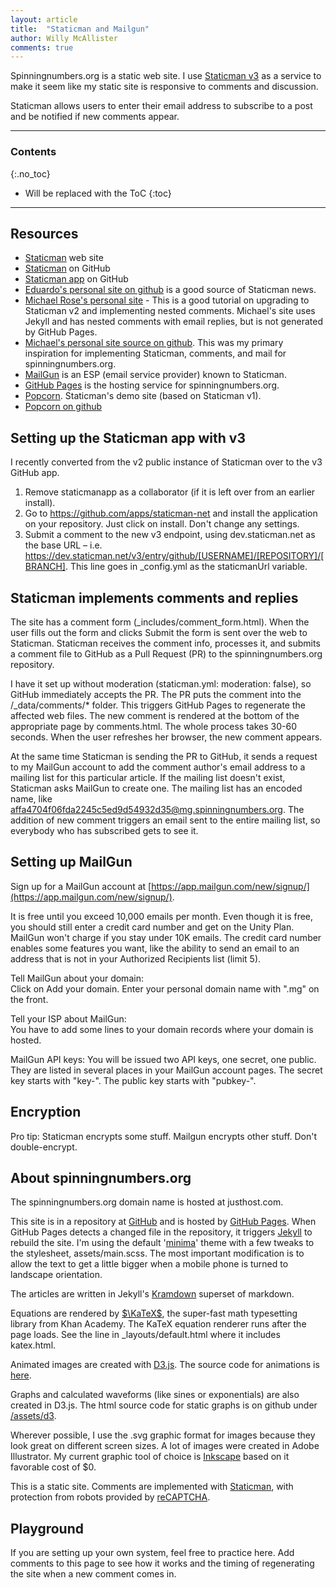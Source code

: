```yaml
---
layout: article
title:  "Staticman and Mailgun"
author: Willy McAllister
comments: true
---
```


Spinningnumbers.org is a static web site. I use [Staticman v3](https://staticman.net) as a service to make it seem like my static site is responsive to comments and discussion.

Staticman allows users to enter their email address to subscribe to a post and be notified if new comments appear. 

----

### Contents
{:.no_toc}

* Will be replaced with the ToC
{:toc}

----

## Resources

* [Staticman](https://staticman.net/) web site   
* [Staticman](https://github.com/eduardoboucas/staticman) on GitHub   
* [Staticman app](https://github.com/apps/staticman-net) on GitHub
* [Eduardo's personal site on github](https://github.com/eduardoboucas/eduardoboucas.github.io) is a good source of Staticman news.  
* [Michael Rose's personal site](https://mademistakes.com/articles/improving-jekyll-static-comments/) - This is a good tutorial on upgrading to Staticman v2 and implementing nested comments. Michael's site uses Jekyll and has nested comments with email replies, but is not generated by GitHub Pages. 
* [Michael's personal site source on github](https://github.com/mmistakes/made-mistakes-jekyll). This was my primary inspiration for implementing Staticman, comments, and mail for spinningnumbers.org.
* [MailGun](https://www.mailgun.com/) is an ESP (email service provider) known to Staticman.
* [GitHub Pages](https://pages.github.com/) is the hosting service for spinningnumbers.org.
* [Popcorn](https://popcorn.staticman.net/). Staticman's demo site (based on Staticman v1).    
* [Popcorn on github](https://github.com/eduardoboucas/popcorn)  

## Setting up the Staticman app with v3

I recently converted from the v2 public instance of Staticman over to the v3 GitHub app.  
1. Remove staticmanapp as a collaborator (if it is left over from an earlier install).  
1. Go to https://github.com/apps/staticman-net and install the application on your repository. Just click on install. Don't change any settings. 
1. Submit a comment to the new v3 endpoint, using dev.staticman.net as the base URL – i.e. https://dev.staticman.net/v3/entry/github/[USERNAME]/[REPOSITORY]/[BRANCH]. This line goes in _config.yml as the staticmanUrl variable.

## Staticman implements comments and replies

The site has a comment form (\_includes/comment\_form.html). When the user fills out the form and clicks Submit the form is sent over the web to Staticman. Staticman receives the comment info, processes it, and submits a comment file to GitHub as a Pull Request (PR) to the spinningnumbers.org repository. 

I have it set up without moderation (staticman.yml: moderation: false), so GitHub immediately accepts the PR. The PR puts the comment into the /\_data/comments/* folder. This triggers GitHub Pages to regenerate the affected web files. The new comment is rendered at the bottom of the appropriate page by comments.html. The whole process takes 30-60 seconds. When the user refreshes her browser, the new comment appears. 

At the same time Staticman is sending the PR to GitHub, it sends a request to my MailGun account to add the comment author's email address to a mailing list for this particular article. If the mailing list doesn't exist, Staticman asks MailGun to create one. The mailing list has an encoded name, like affa4704f06fda2245c5ed9d54932d35@mg.spinningnumbers.org. The addition of new comment triggers an email sent to the entire mailing list, so everybody who has subscribed gets to see it.

## Setting up MailGun

Sign up for a MailGun account at [https://app.mailgun.com/new/signup/](https://app.mailgun.com/new/signup/). 

It is free until you exceed 10,000 emails per month. Even though it is free, you should still enter a credit card number and get on the Unity Plan. MailGun won't charge if you stay under 10K emails. The credit card number enables some features you want, like the ability to send an email to an address that is not in your Authorized Recipients list (limit 5). 

Tell MailGun about your domain:   
Click on Add your domain. Enter your personal domain name with ".mg" on the front. 

Tell your ISP about MailGun:  
You have to add some lines to your domain records where your domain is hosted. 

MailGun API keys:
You will be issued two API keys, one secret, one public. They are listed in several places in your MailGun account pages. The secret key starts with "key-". The public key starts with "pubkey-". 

## Encryption

Pro tip: Staticman encrypts some stuff. Mailgun encrypts other stuff. Don't double-encrypt.  

## About spinningnumbers.org

The spinningnumbers.org domain name is hosted at justhost.com.

This site is in a repository at [GitHub](https://github.com/willymcallister/spinningnumbers) and is hosted by [GitHub Pages](https://pages.github.com/). When GitHub Pages detects a changed file in the repository, it triggers [Jekyll](https://jekyllrb.com/) to rebuild the site. I'm using the default '[minima](https://github.com/jekyll/minima)' theme with a few tweaks to the stylesheet, assets/main.scss. The most important modification is to allow the text to get a little bigger when a mobile phone is turned to landscape orientation.

The articles are written in Jekyll's [Kramdown](https://kramdown.gettalong.org/documentation.html) superset of markdown. 

Equations are rendered by [$\KaTeX$](https://khan.github.io/KaTeX/), the super-fast math typesetting library from Khan Academy. The KaTeX equation renderer runs after the page loads. See the line in _layouts/default.html where it includes katex.html.

Animated images are created with [D3.js](https://d3js.org). The source code for animations is [here](https://github.com/willymcallister/spinningnumbers/tree/master/_articles/d3a).

Graphs and calculated waveforms (like sines or exponentials) are also created in D3.js. The html source code for static graphs is on github under [/assets/d3](https://github.com/willymcallister/willymcallister.github.io/tree/master/assets/d3). 

Wherever possible, I use the .svg graphic format for images because they look great on different screen sizes. A lot of images were created in Adobe Illustrator. My current graphic tool of choice is [Inkscape](https://inkscape.org/) based on it favorable cost of \$0.

This is a static site. Comments are implemented with [Staticman](https://staticman.net/), with protection from robots provided by [reCAPTCHA](https://www.google.com/recaptcha/intro/). 

## Playground

If you are setting up your own system, feel free to practice here. Add comments to this page to see how it works and the timing of regenerating the site when a new comment comes in.
